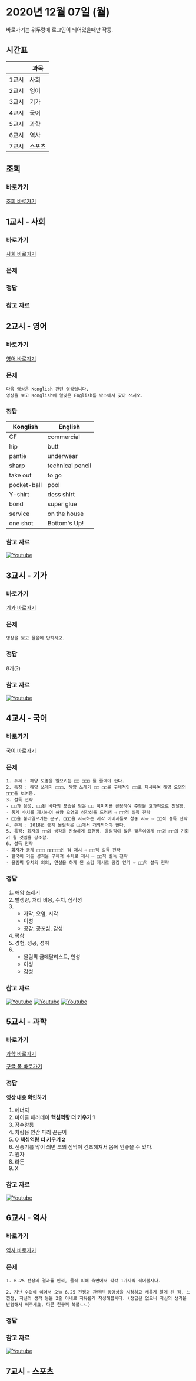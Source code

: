 # 2020년 12월 07일 (월)

바로가기는 위두랑에 로그인이 되어있을때만 작동.

## 시간표
|    |과목|
|----|---|
|1교시|사회|
|2교시|영어|
|3교시|기가|
|4교시|국어|
|5교시|과학|
|6교시|역사|
|7교시|스포츠|

## 조회
### 바로가기
[조회 바로가기](https://rang.edunet.net/class/G000364114/classNotifyView.do?pageNo=1&notifySequence=302826)

## 1교시 - 사회
### 바로가기
[사회 바로가기](https://rang.edunet.net/class/G000328284/hmwkppList.do?hmwkSeq=0000000&hmwkTypeCd=ALL)
### 문제
### 정답
### 참고 자료

## 2교시 - 영어
### 바로가기
[영어 바로가기](https://rang.edunet.net/class/G000325221/hmwkppList.do?hmwkSeq=722215&hmwkTypeCd=ALL)
### 문제
```
다음 영상은 Konglish 관련 영상입니다.
영상을 보고 Konglish에 알맞은 English를 박스에서 찾아 쓰시오.
```
### 정답
| Konglish  | English  |
|-----------|----------|
|CF         |commercial|
|hip        |butt      |
|pantie     |underwear |
|sharp      |technical pencil|
|take out   |to go|
|pocket-ball|pool      |
|Y-shirt    |dess shirt|
|bond       |super glue |
|service    |on the house|
|one shot   |Bottom's Up!|
### 참고 자료
[![Youtube](http://img.youtube.com/vi/xyDayUOmeD0/0.jpg)](https://www.youtube.com/embed/xyDayUOmeD0 "Youtube")

## 3교시 - 기가
### 바로가기
[기가 바로가기](https://rang.edunet.net/class/G000367106/hmwkppList.do?hmwkSeq=725317&hmwkTypeCd=ALL)
### 문제
```
영상을 보고 물음에 답하시오.
```
### 정답
8개(?)
### 참고 자료
[![Youtube](http://img.youtube.com/vi/kK_dZ1jqbPc/0.jpg)](https://www.youtube.com/embed/kK_dZ1jqbPc "Youtube")

## 4교시 - 국어
### 바로가기
[국어 바로가기](https://rang.edunet.net/class/G000323851/hmwkppList.do?hmwkSeq=725033&hmwkTypeCd=ALL)
### 문제
```
1. 주제 : 해양 오염을 일으키는 □□ □□□ 를 줄여야 한다.
2. 특징 : 해양 쓰레기 □□□, 해양 쓰레기 □□ □□을 구체적인 □□로 제시하여 해양 오염의 □□□을 보여줌.
3. 설득 전략
- □□과 음성, □□된 바다의 모습을 담은 □□ 이미지를 활용하여 주장을 효과적으로 전달함.
- 통계 수치를 제시하여 해양 오염의 심각성을 드러냄 ⇨ □□적 설득 전략
- □□을 불러일으키는 문구, □□□을 자극하는 시각 이미지를로 청중 자극 ⇨ □□적 설득 전략
4. 주제 : 2018년 동계 올림픽은 □□에서 개최되어야 한다.
5. 특징: 화자의 □□과 생각을 진솔하게 표현함. 올림픽이 많은 젊은이에게 □□과 □□의 기회가 될 것임을 강조함.
6. 설득 전략
- 화자가 동계 □□□ □□□□□인 점 제시 ⇨ □□적 설득 전략
- 한국이 거둔 성적을 구체적 수치로 제시 ⇨ □□적 설득 전략
- 올림픽 유치의 의의, 연설을 하게 된 소감 제시로 공감 얻기 ⇨ □□적 설득 전략
```
### 정답
1. 해양 쓰레기
2. 발생량, 처리 비용, 수치, 심각성
3. - 자막, 오염, 시각
   - 이성
   - 공감, 공포심, 감성
4. 평창
5. 경험, 성공, 성취
6. - 올림픽 금메달리스트, 인성
   - 이성
   - 감성
### 참고 자료
[![Youtube](http://img.youtube.com/vi/fA3mVMPJSjQ/0.jpg)](https://www.youtube.com/embed/fA3mVMPJSjQ "Youtube")
[![Youtube](http://img.youtube.com/vi/SvjqCA-JK8M/0.jpg)](https://www.youtube.com/embed/SvjqCA-JK8M "Youtube")
[![Youtube](http://img.youtube.com/vi/bZwSQIGxnno/0.jpg)](https://www.youtube.com/embed/bZwSQIGxnno "Youtube")

## 5교시 - 과학
### 바로가기
[과학 바로가기](https://rang.edunet.net/class/G000325054/hmwkppList.do?hmwkSeq=725327&hmwkTypeCd=ALL)

[구글 폼 바로가기](https://forms.gle/4obHMLKBB62e9pEK9)
### 정답
__영상 내용 확인하기__
1. 에너지
2. 마이클 패러데이
__핵심역량 더 키우기 1__
1. 장수왕릉
2. 차량용 인간 파리 끈끈이
3. O
__핵심역량 더 키우기 2__
1. 선풍기를 많이 쐬면 코의 점막이 건조해져서 몸에 안좋을 수 있다.
2. 원자
3. 라돈
4. X
### 참고 자료
[![Youtube](http://img.youtube.com/vi/IrrCVPH5erI/0.jpg)](https://www.youtube.com/embed/IrrCVPH5erI "Youtube")

## 6교시 - 역사
### 바로가기
[역사 바로가기](https://rang.edunet.net/class/G000325407/hmwkppList.do?hmwkSeq=717319&hmwkTypeCd=ALL)
### 문제
```
1. 6.25 전쟁의 결과를 인적, 물적 피해 측면에서 각각 1가지씩 적어봅시다.

2. 지난 수업에 이어서 오늘 6.25 전쟁과 관련된 동영상을 시청하고 새롭게 알게 된 점, 느낀점, 자신의 생각 등을 2줄 이내로 자유롭게 작성해봅시다. (정답은 없으니 자신의 생각을 반영해서 써주세요. 다른 친구꺼 복붙ㄴㄴ)
```
### 정답
### 참고 자료
[![Youtube](http://img.youtube.com/vi/Gs-g-jamDpA/0.jpg)](https://www.youtube.com/embed/Gs-g-jamDpA "Youtube")

## 7교시 - 스포츠
